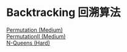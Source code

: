 # Backtracking 回溯算法

<a href="src/1-500/46">Permutation (Medium)</a> <br>
<a href="src/1-500/47">PermutationII (Medium)</a> <br>
<a href="src/1-500/51">N-Queens (Hard)</a> <br>